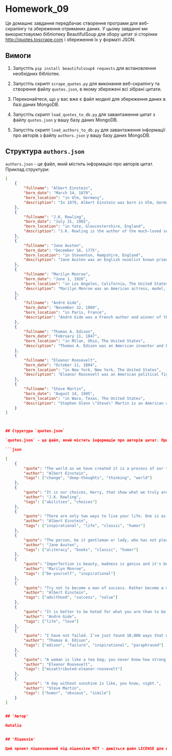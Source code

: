 # Homework_09

Це домашнє завдання передбачає створення програми для веб-скрапінгу та збереження отриманих даних. У цьому завданні ми використовуємо бібліотеку BeautifulSoup для збору цитат зі сторінки http://quotes.toscrape.com і збереження їх у форматі JSON.

## Вимоги

1. Запустіть `pip install beautifulsoup4 requests` для встановлення необхідних бібліотек.

2. Запустіть скрипт `scrape_quotes.py` для виконання веб-скрапінгу та створення файлу `quotes.json`, в якому збережені всі зібрані цитати.

3. Переконайтеся, що у вас вже є файл моделі для збереження даних в базі даних MongoDB.

4. Запустіть скрипт `load_quotes_to_db.py` для завантаження цитат з файлу `quotes.json` у вашу базу даних MongoDB.

5. Запустіть скрипт `load_authors_to_db.py` для завантаження інформації про авторів з файлу `authors.json` у вашу базу даних MongoDB.

## Структура `authors.json`

`authors.json` - це файл, який містить інформацію про авторів цитат. Приклад структури:

```json
[
    {
        "fullname": "Albert Einstein",
        "born_date": "March 14, 1879",
        "born_location": "in Ulm, Germany",
        "description": "In 1879, Albert Einstein was born in Ulm, Germany..."
    },
    {
        "fullname": "J.K. Rowling",
        "born_date": "July 31, 1965",
        "born_location": "in Yate, Gloucestershire, England",
        "description": "J.K. Rowling is the author of the much-loved series of seven Harry Potter novels..."
    },
    {
        "fullname": "Jane Austen",
        "born_date": "December 16, 1775",
        "born_location": "in Steventon, Hampshire, England",
        "description": "Jane Austen was an English novelist known primarily for her six major novels..."
    },
    {
        "fullname": "Marilyn Monroe",
        "born_date": "June 1, 1926",
        "born_location": "in Los Angeles, California, The United States",
        "description": "Marilyn Monroe was an American actress, model, and singer..."
    },
    {
        "fullname": "André Gide",
        "born_date": "November 22, 1869",
        "born_location": "in Paris, France",
        "description": "André Gide was a French author and winner of the Nobel Prize in Literature..."
    },
    {
        "fullname": "Thomas A. Edison",
        "born_date": "February 11, 1847",
        "born_location": "in Milan, Ohio, The United States",
        "description": "Thomas A. Edison was an American inventor and businessman..."
    },
    {
        "fullname": "Eleanor Roosevelt",
        "born_date": "October 11, 1884",
        "born_location": "in New York, New York, The United States",
        "description": "Eleanor Roosevelt was an American political figure, diplomat, and activist..."
    },
    {
        "fullname": "Steve Martin",
        "born_date": "August 14, 1945",
        "born_location": "in Waco, Texas, The United States",
        "description": "Stephen Glenn \"Steve\" Martin is an American actor, comedian, writer, playwright, producer, musician, and composer..."
    }
]



## Структура `quotes.json`

`quotes.json` - це файл, який містить інформацію про авторів цитат. Приклад структури:

```json

[
    {
        "quote": "The world as we have created it is a process of our thinking. It cannot be changed without changing our thinking.",
        "author": "Albert Einstein",
        "tags": ["change", "deep-thoughts", "thinking", "world"]
    },
    {
        "quote": "It is our choices, Harry, that show what we truly are, far more than our abilities.",
        "author": "J.K. Rowling",
        "tags": ["abilities", "choices"]
    },
    {
        "quote": "There are only two ways to live your life. One is as though nothing is a miracle. The other is as though everything is a miracle.",
        "author": "Albert Einstein",
        "tags": ["inspirational", "life", "classic", "humor"]
    },
    {
        "quote": "The person, be it gentleman or lady, who has not pleasure in a good novel, must be intolerably stupid.",
        "author": "Jane Austen",
        "tags": ["aliteracy", "books", "classic", "humor"]
    },
    {
        "quote": "Imperfection is beauty, madness is genius and it's better to be absolutely ridiculous than absolutely boring.",
        "author": "Marilyn Monroe",
        "tags": ["be-yourself", "inspirational"]
    },
    {
        "quote": "Try not to become a man of success. Rather become a man of value.",
        "author": "Albert Einstein",
        "tags": ["adulthood", "success", "value"]
    },
    {
        "quote": "It is better to be hated for what you are than to be loved for what you are not.",
        "author": "André Gide",
        "tags": ["life", "love"]
    },
    {
        "quote": "I have not failed. I've just found 10,000 ways that won't work.",
        "author": "Thomas A. Edison",
        "tags": ["edison", "failure", "inspirational", "paraphrased"]
    },
    {
        "quote": "A woman is like a tea bag; you never know how strong it is until it's in hot water.",
        "author": "Eleanor Roosevelt",
        "tags": ["misattributed-eleanor-roosevelt"]
    },
    {
        "quote": "A day without sunshine is like, you know, night.",
        "author": "Steve Martin",
        "tags": ["humor", "obvious", "simile"]
    }
]


## 'Автор'

Natalia


## 'Ліцензія'

Цей проект ліцензований під ліцензією MIT - дивіться файл LICENSE для подробиць.
